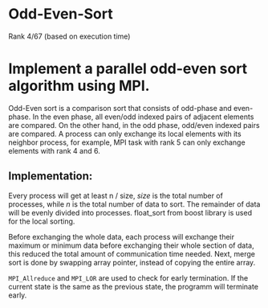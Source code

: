 # Odd-Even-Sort

Rank 4/67 (based on execution time)

# Implement a parallel odd-even sort algorithm using MPI.

Odd-Even sort is a comparison sort that consists of odd-phase and even-phase. In the even phase, all even/odd indexed pairs of adjacent elements are compared. On the other hand, in the odd phase, odd/even indexed pairs are compared. A process can only exchange its local elements with its neighbor process, for example, MPI task with rank 5 can only exchange elements with rank 4 and 6.

## Implementation:
Every process will get at least n / size, $size$ is the total number of processes, while $n$ is the total number of data to sort. The remainder of data will be evenly divided into processes. float_sort from boost library is used for the local sorting. 

Before exchanging the whole data, each process will exchange their maximum or minimum data before exchanging their whole section of data, this reduced the total amount of communication time needed. Next, merge sort is done by swapping array pointer, instead of copying the entire array.

`MPI_Allreduce` and `MPI_LOR` are used to check for early termination. If the current state is the same as the previous state, the programm will terminate early.



